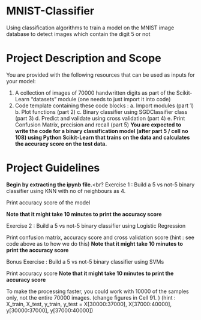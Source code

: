 # MNIST-Classifier
Using classification algorithms to train a model on the MNIST image database to detect images which contain the digit 5 or not


# Project Description and Scope
You are provided with the following resources that can be used as inputs for your model:
1.	A collection of images of 70000 handwritten digits as part of the Scikit-Learn “datasets” module (one needs to just import it into code)
2.	Code template containing these code blocks :
a.	Import modules (part 1)
b.	Plot functions (part 2)
c.	Binary classifier using SGDClassifier class (part 3)
d.	Predict and validate using cross validation  (part 4)
e.	Print Confusion Matrix, precision and recall (part 5)
**You are expected to write the code for a binary classification model (after part 5 / cell no 108) using Python Scikit-Learn that trains on the data and calculates the accuracy score on the test data.**


# Project Guidelines

**Begin by extracting the ipynb file.**<br?
Exercise 1 : Build a 5 vs not-5 binary classifier using KNN with no of neighbours as 4.

Print accuracy score of the model

**Note that it might take 10 minutes to print the accuracy score**

Exercise 2 : Build a 5 vs not-5 binary classifier using Logistic Regression

Print confusion matrix, accuracy score and cross validation score (hint : see code above as to how we do this)
**Note that it might take 10 minutes to print the accuracy score**

Bonus Exercise : Build a 5 vs not-5 binary classifier using SVMs

Print accuracy score
**Note that it might take 10 minutes to print the accuracy score**

To make the processing faster, you could work with 10000 of the samples only, not the entire 70000 images. (change figures in Cell 91. )
(hint : X_train, X_test, y_train, y_test = X[30000:37000], X[37000:40000], y[30000:37000], y[37000:40000])
